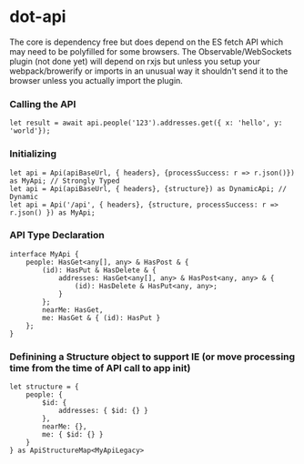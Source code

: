 # dot-api

The core is dependency free but does depend on the ES fetch API which may need to be polyfilled for some browsers.
The Observable/WebSockets plugin (not done yet) will depend on rxjs but unless you setup your webpack/browerify or imports in an unusual way it shouldn't send it to the browser unless you actually import the plugin.

### Calling the API
```TS
let result = await api.people('123').addresses.get({ x: 'hello', y: 'world'});
```

### Initializing
```TS
let api = Api(apiBaseUrl, { headers}, {processSuccess: r => r.json()}) as MyApi; // Strongly Typed
let api = Api(apiBaseUrl, { headers}, {structure}) as DynamicApi; // Dynamic
let api = Api('/api', { headers}, {structure, processSuccess: r => r.json() }) as MyApi;
```

### API Type Declaration
```TS
interface MyApi {
    people: HasGet<any[], any> & HasPost & {
        (id): HasPut & HasDelete & {
            addresses: HasGet<any[], any> & HasPost<any, any> & {
                (id): HasDelete & HasPut<any, any>;
            }
        };
        nearMe: HasGet,
        me: HasGet & { (id): HasPut }
    };
}
```

### Definining a Structure object to support IE (or move processing time from the time of API call to app init)
```TS 
let structure = {
    people: {
        $id: {
            addresses: { $id: {} }
        },
        nearMe: {},
        me: { $id: {} }
    }
} as ApiStructureMap<MyApiLegacy>
```
